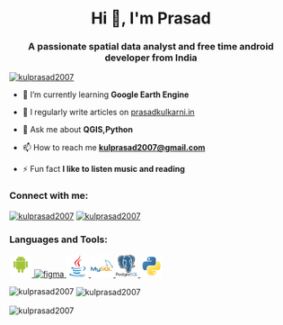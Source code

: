 <h1 align="center">Hi 👋, I'm Prasad</h1>
<h3 align="center">A passionate spatial data analyst and free time android developer from India</h3>

<p align="left"> <a href="https://twitter.com/kulprasad2007" target="blank"><img src="https://img.shields.io/twitter/follow/kulprasad2007?logo=twitter&style=for-the-badge" alt="kulprasad2007" /></a> </p>

- 🌱 I’m currently learning **Google Earth Engine**

- 📝 I regularly write articles on [prasadkulkarni.in](prasadkulkarni.in)

- 💬 Ask me about **QGIS,Python**

- 📫 How to reach me **kulprasad2007@gmail.com**

- ⚡ Fun fact **I like to listen music and reading**

<h3 align="left">Connect with me:</h3>
<p align="left">
<a href="https://twitter.com/kulprasad2007" target="blank"><img align="center" src="https://raw.githubusercontent.com/rahuldkjain/github-profile-readme-generator/master/src/images/icons/Social/twitter.svg" alt="kulprasad2007" height="30" width="40" /></a>
<a href="https://fb.com/kulprasad2007" target="blank"><img align="center" src="https://raw.githubusercontent.com/rahuldkjain/github-profile-readme-generator/master/src/images/icons/Social/facebook.svg" alt="kulprasad2007" height="30" width="40" /></a>
</p>

<h3 align="left">Languages and Tools:</h3>
<p align="left"> <a href="https://developer.android.com" target="_blank" rel="noreferrer"> <img src="https://raw.githubusercontent.com/devicons/devicon/master/icons/android/android-original-wordmark.svg" alt="android" width="40" height="40"/> </a> <a href="https://www.figma.com/" target="_blank" rel="noreferrer"> <img src="https://www.vectorlogo.zone/logos/figma/figma-icon.svg" alt="figma" width="40" height="40"/> </a> <a href="https://www.java.com" target="_blank" rel="noreferrer"> <img src="https://raw.githubusercontent.com/devicons/devicon/master/icons/java/java-original.svg" alt="java" width="40" height="40"/> </a> <a href="https://www.mysql.com/" target="_blank" rel="noreferrer"> <img src="https://raw.githubusercontent.com/devicons/devicon/master/icons/mysql/mysql-original-wordmark.svg" alt="mysql" width="40" height="40"/> </a> <a href="https://www.postgresql.org" target="_blank" rel="noreferrer"> <img src="https://raw.githubusercontent.com/devicons/devicon/master/icons/postgresql/postgresql-original-wordmark.svg" alt="postgresql" width="40" height="40"/> </a> <a href="https://www.python.org" target="_blank" rel="noreferrer"> <img src="https://raw.githubusercontent.com/devicons/devicon/master/icons/python/python-original.svg" alt="python" width="40" height="40"/> </a> </p>

<p><img align="left" src="https://github-readme-stats.vercel.app/api/top-langs?username=kulprasad2007&show_icons=true&locale=en&layout=compact" alt="kulprasad2007" /></p>

<p>&nbsp;<img align="center" src="https://github-readme-stats.vercel.app/api?username=kulprasad2007&show_icons=true&locale=en" alt="kulprasad2007" /></p>

<p><img align="center" src="https://github-readme-streak-stats.herokuapp.com/?user=kulprasad2007&" alt="kulprasad2007" /></p>

